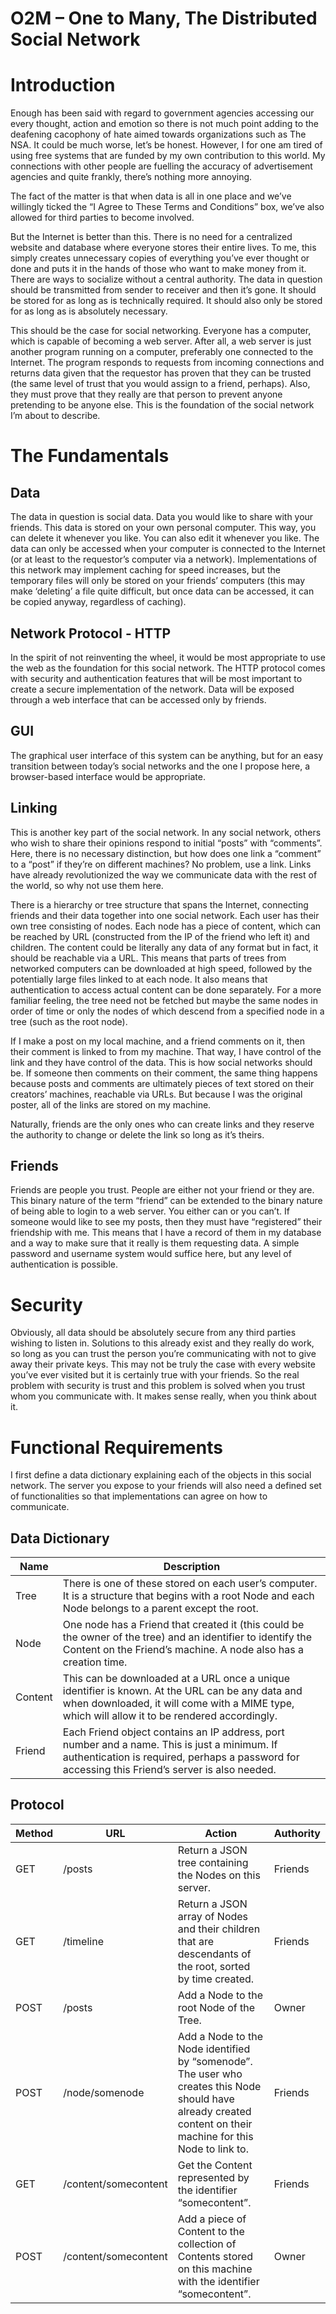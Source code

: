 
O2M – One to Many, The Distributed Social Network
==========================================================

Introduction
============

Enough has been said with regard to government agencies accessing our
every thought, action and emotion so there is not much point adding to
the deafening cacophony of hate aimed towards organizations such as The
NSA. It could be much worse, let’s be honest. However, I for one am
tired of using free systems that are funded by my own contribution to
this world. My connections with other people are fuelling the accuracy
of advertisement agencies and quite frankly, there’s nothing more
annoying.

The fact of the matter is that when data is all in one place and we’ve
willingly ticked the “I Agree to These Terms and Conditions” box, we’ve
also allowed for third parties to become involved.

But the Internet is better than this. There is no need for a centralized
website and database where everyone stores their entire lives. To me,
this simply creates unnecessary copies of everything you’ve ever thought
or done and puts it in the hands of those who want to make money from
it. There are ways to socialize without a central authority. The data in
question should be transmitted from sender to receiver and then it’s
gone. It should be stored for as long as is technically required. It
should also only be stored for as long as is absolutely necessary.

This should be the case for social networking. Everyone has a computer,
which is capable of becoming a web server. After all, a web server is
just another program running on a computer, preferably one connected to
the Internet. The program responds to requests from incoming connections
and returns data given that the requestor has proven that they can be
trusted (the same level of trust that you would assign to a friend,
perhaps). Also, they must prove that they really are that person to
prevent anyone pretending to be anyone else. This is the foundation of
the social network I’m about to describe.

The Fundamentals
================

Data
----

The data in question is social data. Data you would like to share with
your friends. This data is stored on your own personal computer. This
way, you can delete it whenever you like. You can also edit it whenever
you like. The data can only be accessed when your computer is connected
to the Internet (or at least to the requestor’s computer via a network).
Implementations of this network may implement caching for speed
increases, but the temporary files will only be stored on your friends’
computers (this may make ‘deleting’ a file quite difficult, but once
data can be accessed, it can be copied anyway, regardless of caching).

Network Protocol - HTTP
-----------------------

In the spirit of not reinventing the wheel, it would be most appropriate
to use the web as the foundation for this social network. The HTTP
protocol comes with security and authentication features that will be
most important to create a secure implementation of the network. Data
will be exposed through a web interface that can be accessed only by
friends.

GUI
---

The graphical user interface of this system can be anything, but for an
easy transition between today’s social networks and the one I propose
here, a browser-based interface would be appropriate.

Linking
-------

This is another key part of the social network. In any social network,
others who wish to share their opinions respond to initial “posts” with
“comments”. Here, there is no necessary distinction, but how does one
link a “comment” to a “post” if they’re on different machines? No
problem, use a link. Links have already revolutionized the way we
communicate data with the rest of the world, so why not use them here.

There is a hierarchy or tree structure that spans the Internet,
connecting friends and their data together into one social network. Each
user has their own tree consisting of nodes. Each node has a piece of
content, which can be reached by URL (constructed from the IP of the
friend who left it) and children. The content could be literally any
data of any format but in fact, it should be reachable via a URL. This
means that parts of trees from networked computers can be downloaded at
high speed, followed by the potentially large files linked to at each
node. It also means that authentication to access actual content can be
done separately. For a more familiar feeling, the tree need not be
fetched but maybe the same nodes in order of time or only the nodes of
which descend from a specified node in a tree (such as the root node).

If I make a post on my local machine, and a friend comments on it, then
their comment is linked to from my machine. That way, I have control of
the link and they have control of the data. This is how social networks
should be. If someone then comments on their comment, the same thing
happens because posts and comments are ultimately pieces of text stored
on their creators’ machines, reachable via URLs. But because I was the
original poster, all of the links are stored on my machine.

Naturally, friends are the only ones who can create links and they
reserve the authority to change or delete the link so long as it’s
theirs.

Friends
-------

Friends are people you trust. People are either not your friend or they
are. This binary nature of the term “friend” can be extended to the
binary nature of being able to login to a web server. You either can or
you can’t. If someone would like to see my posts, then they must have
“registered” their friendship with me. This means that I have a record
of them in my database and a way to make sure that it really is them
requesting data. A simple password and username system would suffice
here, but any level of authentication is possible.

Security 
=========

Obviously, all data should be absolutely secure from any third parties
wishing to listen in. Solutions to this already exist and they really do
work, so long as you can trust the person you’re communicating with not
to give away their private keys. This may not be truly the case with
every website you’ve ever visited but it is certainly true with your
friends. So the real problem with security is trust and this problem is
solved when you trust whom you communicate with. It makes sense really,
when you think about it.

Functional Requirements
=======================

I first define a data dictionary explaining each of the objects in this
social network. The server you expose to your friends will also need a
defined set of functionalities so that implementations can agree on how
to communicate.

Data Dictionary
---------------

 Name | Description
 -----|--------------
 Tree | There is one of these stored on each user’s computer. It is a structure that begins with a root Node and each Node belongs to a parent except the root.
 Node | One node has a Friend that created it (this could be the owner of the tree) and an identifier to identify the Content on the Friend’s machine. A node also has a creation time.
 Content | This can be downloaded at a URL once a unique identifier is known. At the URL can be any data and when downloaded, it will come with a MIME type, which will allow it to be rendered accordingly.
 Friend | Each Friend object contains an IP address, port number and a name. This is just a minimum. If authentication is required, perhaps a password for accessing this Friend’s server is also needed.

Protocol
--------

 Method | URL | Action | Authority 
 -------|-----|--------|----------
 GET | /posts | Return a JSON tree containing the Nodes on this server. | Friends
 GET | /timeline | Return a JSON array of Nodes and their children that are descendants of the root, sorted by time created. |Friends
 POST | /posts | Add a Node to the root Node of the Tree. | Owner
 POST | /node/somenode | Add a Node to the Node identified by “somenode”. The user who creates this Node should have already created content on their machine for this Node to link to. | Friends
 GET | /content/somecontent | Get the Content represented by the identifier “somecontent”. | Friends
 POST | /content/somecontent | Add a piece of Content to the collection of Contents stored on this machine with the identifier “somecontent”. | Owner
